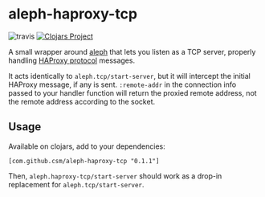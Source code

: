 # aleph-haproxy-tcp

![travis](https://travis-ci.org/csm/aleph-haproxy-tcp.svg?branch=master) 
[![Clojars Project](https://img.shields.io/clojars/v/com.github.csm/aleph-haproxy-tcp.svg)](https://clojars.org/com.github.csm/aleph-haproxy-tcp)

A small wrapper around [aleph](https://aleph.io) that lets you listen as a TCP server, properly
handling [HAProxy protocol](http://www.haproxy.org/download/1.8/doc/proxy-protocol.txt) messages.

It acts identically to `aleph.tcp/start-server`, but it will intercept the initial HAProxy message,
if any is sent. `:remote-addr` in the connection info passed to your handler function will return
the proxied remote address, not the remote address according to the socket.

## Usage

Available on clojars, add to your dependencies:

```
[com.github.csm/aleph-haproxy-tcp "0.1.1"]
```

Then, `aleph.haproxy-tcp/start-server` should work as a drop-in replacement for `aleph.tcp/start-server`.